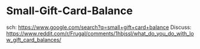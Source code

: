 # Small-Gift-Card-Balance
sch: https://www.google.com/search?q=small+gift+card+balance Discuss: https://www.reddit.com/r/Frugal/comments/1hbjssl/what_do_you_do_with_low_gift_card_balances/
